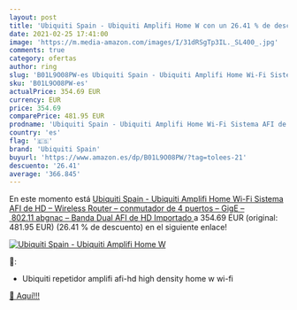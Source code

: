 ```yaml
---
layout: post
title: 'Ubiquiti Spain - Ubiquiti Amplifi Home W con un 26.41 % de descuento'
date: 2021-02-25 17:41:00
image: 'https://m.media-amazon.com/images/I/31dRSgTp3IL._SL400_.jpg'
comments: true
category: ofertas
author: ring
slug: 'B01L9O08PW-es Ubiquiti Spain - Ubiquiti Amplifi Home Wi-Fi Sistema AFI...'
sku: 'B01L9O08PW-es'
actualPrice: 354.69 EUR
currency: EUR
price: 354.69
comparePrice: 481.95 EUR
prodname: 'Ubiquiti Spain - Ubiquiti Amplifi Home Wi-Fi Sistema AFI de HD – Wireless Router – conmutador de 4 puertos – GigE – 802.11 abgnac – Banda Dual  AFI de HD   Importado '
country: 'es'
flag: '🇪🇸'
brand: 'Ubiquiti Spain'
buyurl: 'https://www.amazon.es/dp/B01L9O08PW/?tag=tolees-21'
descuento: '26.41'
average: '366.845'
---
```


En este momento está [Ubiquiti Spain - Ubiquiti Amplifi Home Wi-Fi Sistema AFI de HD – Wireless Router – conmutador de 4 puertos – GigE – 802.11 abgnac – Banda Dual  AFI de HD   Importado ](https://www.amazon.es/dp/B01L9O08PW/?tag=tolees-21) a 354.69 EUR (original: 481.95 EUR) (26.41 %  de descuento) en el siguiente enlace!

[![Ubiquiti Spain - Ubiquiti Amplifi Home W](https://m.media-amazon.com/images/I/31dRSgTp3IL._SL400_.jpg)](https://www.amazon.es/dp/B01L9O08PW/?tag=tolees-21)

🔎:

- Ubiquiti repetidor amplifi afi-hd high density home w wi-fi

[🛒 Aquí!!!](https://www.amazon.es/dp/B01L9O08PW/?tag=tolees-21)
